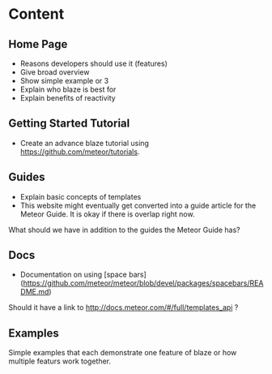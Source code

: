 # Content

## Home Page

- Reasons developers should use it (features)
- Give broad overview
- Show simple example or 3
- Explain who blaze is best for
- Explain benefits of reactivity

## Getting Started Tutorial
- Create an advance blaze tutorial using https://github.com/meteor/tutorials.

## Guides
- Explain basic concepts of templates
- This website might eventually get converted into a guide article for the Meteor Guide. It is okay if there is overlap right now.

What should we have in addition to the guides the Meteor Guide has?

## Docs
- Documentation on using [space bars] (https://github.com/meteor/meteor/blob/devel/packages/spacebars/README.md)

Should it have a link to http://docs.meteor.com/#/full/templates_api ? 

## Examples
Simple examples that each demonstrate one feature of blaze or how multiple featurs work together.
